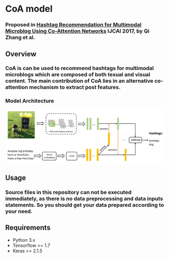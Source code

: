 # CoA model

### Proposed in [Hashtag Recommendation for Multimodal Microblog Using Co-Attention Networks](https://www.ijcai.org/proceedings/2017/0478.pdf) IJCAI 2017, by Qi Zhang et al.

## **Overview**
### CoA is can be used to recommend hashtags for multimodal microblogs which are composed of both texual and visual content. The main contribution of CoA lies in an alternative co-attention mechanism to extract post features.  
### Model Architecture
![CoA model](CoA_arch.png)

## **Usage**
### Source files in this repository can not be executed immediately, as there is no data preprocessing and data inputs statements. So you should get your data prepared according to your need.  

## **Requirements**
- Python 3.x
- Tensorflow >= 1.7
- Keras >= 2.1.5



